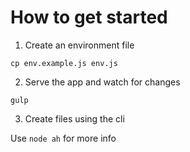 How to get started
==================

1. Create an environment file

`cp env.example.js env.js`

2. Serve the app and watch for changes

`gulp`

3. Create files using the cli

Use `node ah` for more info
